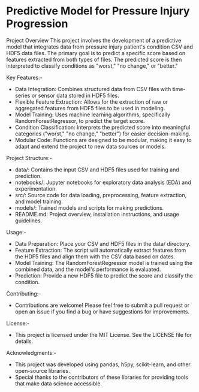 # Predictive Model for Pressure Injury Progression

Project Overview
This project involves the development of a predictive model that integrates data from pressure injury patient's condition CSV and HDF5 data files. The primary goal is to predict a specific score based on features extracted from both types of files. The predicted score is then interpreted to classify conditions as "worst," "no change," or "better."

Key Features:-
- Data Integration: Combines structured data from CSV files with time-series or sensor data stored in HDF5 files.
- Flexible Feature Extraction: Allows for the extraction of raw or aggregated features from HDF5 files to be used in modeling.
- Model Training: Uses machine learning algorithms, specifically RandomForestRegressor, to predict the target score.
- Condition Classification: Interprets the predicted score into meaningful categories ("worst," "no change," "better") for easier decision-making.
- Modular Code: Functions are designed to be modular, making it easy to adapt and extend the project to new data sources or models.

Project Structure:-
- data/: Contains the input CSV and HDF5 files used for training and prediction.
- notebooks/: Jupyter notebooks for exploratory data analysis (EDA) and experimentation.
- src/: Source code for data loading, preprocessing, feature extraction, and model training.
- models/: Trained models and scripts for making predictions.
- README.md: Project overview, installation instructions, and usage guidelines.

Usage:-
- Data Preparation: Place your CSV and HDF5 files in the data/ directory.
- Feature Extraction: The script will automatically extract features from the HDF5 files and align them with the CSV data based on dates.
- Model Training: The RandomForestRegressor model is trained using the combined data, and the model's performance is evaluated.
- Prediction: Provide a new HDF5 file to predict the score and classify the condition.

Contributing:-
- Contributions are welcome! Please feel free to submit a pull request or open an issue if you find a bug or have suggestions for improvements.

License:-
- This project is licensed under the MIT License. See the LICENSE file for details.

Acknowledgments:-
- This project was developed using pandas, h5py, scikit-learn, and other open-source libraries.
- Special thanks to the contributors of these libraries for providing tools that make data science accessible.
